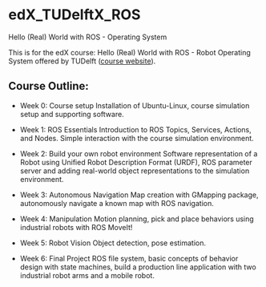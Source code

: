 # edX_TUDelftX_ROS

Hello (Real) World with ROS - Operating System

This is for the edX course: Hello (Real) World with ROS - Robot Operating System offered by TUDelft ([course website](https://www.edx.org/course/hello-real-world-with-ros-robot-operating-system)). 

## Course Outline: 

- Week 0: Course setup
Installation of Ubuntu-Linux, course simulation setup and supporting software.

- Week 1: ROS Essentials
Introduction to ROS Topics, Services, Actions, and Nodes. Simple interaction with the course simulation environment.

- Week 2: Build your own robot environment
Software representation of a Robot using Unified Robot Description Format (URDF), ROS parameter server and adding real-world object representations to the simulation environment.

- Week 3: Autonomous Navigation
Map creation with GMapping package, autonomously navigate a known map with ROS navigation.

- Week 4: Manipulation
Motion planning, pick and place behaviors using industrial robots with ROS MoveIt!

- Week 5: Robot Vision
Object detection, pose estimation.

- Week 6: Final Project
ROS file system, basic concepts of behavior design with state machines, build a production line application with two industrial robot arms and a mobile robot.
